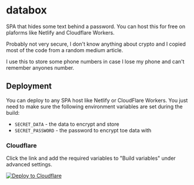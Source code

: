 # databox

SPA that hides some text behind a password. You can host this for free on plaforms like Netlify and Cloudflare Workers.

Probably not very secure, I don't know anything about crypto and I copied most of the code from a random medium article.

I use this to store some phone numbers in case I lose my phone and can't remember anyones number.

## Deployment
You can deploy to any SPA host like Netlify or CloudFlare Workers. You just need to make sure the following environment variables are set during the build:
 - `SECRET_DATA` - the data to encrypt and store
 - `SECRET_PASSWORD` - the password to encrypt toe data with

### Cloudflare
Click the link and add the required variables to "Build variables" under advanced settings.

[![Deploy to Cloudflare](https://deploy.workers.cloudflare.com/button)](https://deploy.workers.cloudflare.com/?url=https://github.com/enwtn/databox)

